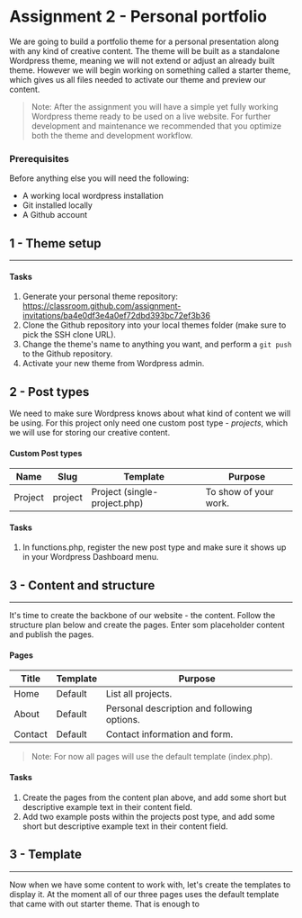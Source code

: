 # Assignment 2 - Personal portfolio

We are going to build a portfolio theme for a personal presentation along with any kind of creative content. The theme will be built as a standalone Wordpress theme, meaning we will not extend or adjust an already built theme. However we will begin working on something called a starter theme, which gives us all files needed to activate our theme and preview our content.

> Note: After the assignment you will have a simple yet fully working Wordpress theme ready to be used on a live website. For further development and maintenance we recommended that you optimize both the theme and development workflow.

### Prerequisites
Before anything else you will need the following:

* A working local wordpress installation
* Git installed locally
* A Github account

## 1 - Theme setup
---

#### Tasks
1. Generate your personal theme repository:
https://classroom.github.com/assignment-invitations/ba4e0df3e4a0ef72dbd393bc72ef3b36 
2. Clone the Github repository into your local themes folder (make sure to pick the SSH clone URL).
3. Change the theme's name to anything you want, and perform a `git push` to the Github repository.
4. Activate your new theme from Wordpress admin.

## 2 - Post types
We need to make sure Wordpress knows about what kind of content we will be using. For this project only need one custom post type - *projects*, which we will use for storing our creative content.

#### Custom Post types
| Name  | Slug | Template | Purpose |
|---|---|---|---|
| Project  | project | Project (single-project.php) | To show of your work. |

#### Tasks
1. In functions.php, register the new post type and make sure it shows up in your Wordpress Dashboard menu.

## 3 - Content and structure
---

It's time to create the backbone of our website - the content. Follow the structure plan below and create the pages. Enter som placeholder content and publish the pages.

#### Pages
| Title  | Template  | Purpose  |
|---|---|---|
| Home  | Default | List all projects.  |
| About  | Default | Personal description and following options.  |
| Contact  | Default | Contact information and form.  |

> Note: For now all pages will use the default template (index.php).

#### Tasks
1. Create the pages from the content plan above, and add some short but descriptive example text in their content field.
2. Add two example posts within the projects post type, and add some short but descriptive example text in their content field.

## 3 - Template
---

Now when we have some content to work with, let's create the templates to display it. At the moment all of our three pages uses the default template that came with out starter theme. That is enough to 
